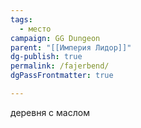 ```yaml
---
tags:
  - место
campaign: GG Dungeon
parent: "[[Империя Лидор]]"
dg-publish: true
permalink: /fajerbend/
dgPassFrontmatter: true

---
```


деревня с маслом